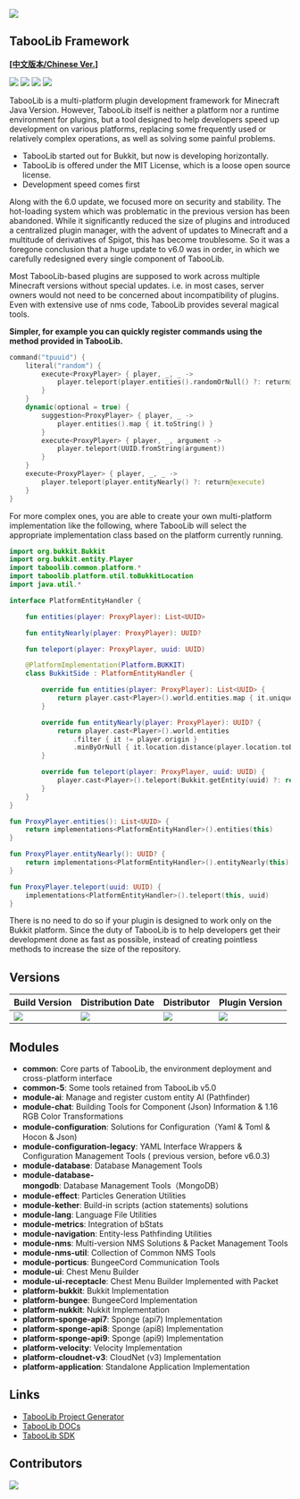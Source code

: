 ![](https://wiki.ptms.ink/images/6/69/Taboolib-png-blue-v2.png)

## TabooLib Framework 

[**[中文版本/Chinese Ver.]**](https://github.com/TabooLib/TabooLib/blob/master/README-CN.md)

[![](https://app.codacy.com/project/badge/Grade/3e9c747cd4aa484ab7cd74b7666c4c43)](https://www.codacy.com/gh/TabooLib/TabooLib/dashboard?utm_source=github.com&amp;utm_medium=referral&amp;utm_content=TabooLib/TabooLib&amp;utm_campaign=Badge_Grade)
[![](https://www.codefactor.io/repository/github/taboolib/taboolib/badge)](https://www.codefactor.io/repository/github/taboolib/taboolib)
![](https://img.shields.io/github/contributors/taboolib/taboolib)
![](https://img.shields.io/github/languages/code-size/taboolib/taboolib)

TabooLib is a multi-platform plugin development framework for Minecraft Java Version. However, TabooLib itself is neither a platform nor a runtime environment for plugins, but a tool designed to help developers speed up development on various platforms, replacing some frequently used or relatively complex operations, as well as solving some painful problems.

+ TabooLib started out for Bukkit, but now is developing horizontally.
+ TabooLib is offered under the MIT License, which is a loose open source license.
+ Development speed comes first

Along with the 6.0 update, we focused more on security and stability. The hot-loading system which was problematic in the previous version has been abandoned. While it significantly reduced the size of plugins and introduced a centralized plugin manager, with the advent of updates to Minecraft and a multitude of derivatives of Spigot, this has become troublesome. So it was a foregone conclusion that a huge update to v6.0 was in order, in which we carefully redesigned every single component of TabooLib.

Most TabooLib-based plugins are supposed to work across multiple Minecraft versions without special updates. i.e. in most cases, server owners would not need to be concerned about incompatibility of plugins. Even with extensive use of nms code, TabooLib provides several magical tools.

**Simpler, for example you can quickly register commands using the method provided in TabooLib.**

```kotlin
command("tpuuid") {
    literal("random") {
        execute<ProxyPlayer> { player, _, _ ->
            player.teleport(player.entities().randomOrNull() ?: return@execute)
        }
    }
    dynamic(optional = true) {
        suggestion<ProxyPlayer> { player, _ ->
            player.entities().map { it.toString() }
        }
        execute<ProxyPlayer> { player, _, argument ->
            player.teleport(UUID.fromString(argument))
        }
    }
    execute<ProxyPlayer> { player, _, _ ->
        player.teleport(player.entityNearly() ?: return@execute)
    }
}
```

For more complex ones, you are able to create your own multi-platform implementation like the following, where TabooLib will select the appropriate implementation class based on the platform currently running.

```kotlin
import org.bukkit.Bukkit
import org.bukkit.entity.Player
import taboolib.common.platform.*
import taboolib.platform.util.toBukkitLocation
import java.util.*

interface PlatformEntityHandler {

    fun entities(player: ProxyPlayer): List<UUID>

    fun entityNearly(player: ProxyPlayer): UUID?

    fun teleport(player: ProxyPlayer, uuid: UUID)

    @PlatformImplementation(Platform.BUKKIT)
    class BukkitSide : PlatformEntityHandler {

        override fun entities(player: ProxyPlayer): List<UUID> {
            return player.cast<Player>().world.entities.map { it.uniqueId }
        }

        override fun entityNearly(player: ProxyPlayer): UUID? {
            return player.cast<Player>().world.entities
                .filter { it != player.origin }
                .minByOrNull { it.location.distance(player.location.toBukkitLocation()) }?.uniqueId
        }

        override fun teleport(player: ProxyPlayer, uuid: UUID) {
            player.cast<Player>().teleport(Bukkit.getEntity(uuid) ?: return)
        }
    }
}

fun ProxyPlayer.entities(): List<UUID> {
    return implementations<PlatformEntityHandler>().entities(this)
}

fun ProxyPlayer.entityNearly(): UUID? {
    return implementations<PlatformEntityHandler>().entityNearly(this)
}

fun ProxyPlayer.teleport(uuid: UUID) {
    implementations<PlatformEntityHandler>().teleport(this, uuid)
}
```

There is no need to do so if your plugin is designed to work only on the Bukkit platform. Since the duty of TabooLib is to help developers get their development done as fast as possible, instead of creating pointless methods to increase the size of the repository.

## Versions

| Build Version | Distribution Date | Distributor | Plugin Version |
| --- | --- | --- | --- |
| ![](https://img.shields.io/badge/dynamic/json?label=Version&query=%24.tag_name&url=https%3A%2F%2Fapi.github.com%2Frepos%2FTabooLib%2FTabooLib%2Freleases%2Flatest) | ![](https://img.shields.io/badge/dynamic/json?label=Date&query=%24.created_at&url=https%3A%2F%2Fapi.github.com%2Frepos%2FTabooLib%2FTabooLib%2Freleases%2Flatest) | ![](https://img.shields.io/badge/dynamic/json?label=Author&query=%24.author.login&url=https%3A%2F%2Fapi.github.com%2Frepos%2FTabooLib%2FTabooLib%2Freleases%2Flatest) | ![](https://img.shields.io/badge/dynamic/json?label=Plugin&query=%24.tag_name&url=https%3A%2F%2Fapi.github.com%2Frepos%2FTabooLib%2Ftaboolib-gradle-plugin%2Freleases%2Flatest) |

## Modules

+ __common__: Core parts of TabooLib, the environment deployment and cross-platform interface
+ __common-5__: Some tools retained from TabooLib v5.0
+ __module-ai__: Manage and register custom entity AI (Pathfinder)
+ __module-chat__: Building Tools for Component (Json) Information & 1.16 RGB Color Transformations
+ __module-configuration__: Solutions for Configuration（Yaml & Toml & Hocon & Json)
+ __module-configuration-legacy__: YAML Interface Wrappers & Configuration Management Tools ( previous version, before v6.0.3)
+ __module-database__: Database Management Tools
+ __module-database-mongodb__: Database Management Tools（MongoDB）
+ __module-effect__: Particles Generation Utilities
+ __module-kether__: Build-in scripts (action statements) solutions
+ __module-lang__: Language File Utilities
+ __module-metrics__: Integration of bStats
+ __module-navigation__: Entity-less Pathfinding Utilities
+ __module-nms__: Multi-version NMS Solutions & Packet Management Tools
+ __module-nms-util__: Collection of Common NMS Tools
+ __module-porticus__: BungeeCord Communication Tools
+ __module-ui__: Chest Menu Builder
+ __module-ui-receptacle__: Chest Menu Builder Implemented with Packet
+ __platform-bukkit__: Bukkit Implementation
+ __platform-bungee__: BungeeCord Implementation
+ __platform-nukkit__: Nukkit Implementation
+ __platform-sponge-api7__: Sponge (api7) Implementation
+ __platform-sponge-api8__: Sponge (api8) Implementation
+ __platform-sponge-api9__: Sponge (api9) Implementation
+ __platform-velocity__: Velocity Implementation
+ __platform-cloudnet-v3__: CloudNet (v3) Implementation
+ __platform-application__: Standalone Application Implementation

## Links

+ [TabooLib Project Generator](https://get.tabooproject.org)
+ [TabooLib DOCs](https://docs.tabooproject.org)
+ [TabooLib SDK](https://github.com/taboolib/taboolib-sdk)

## Contributors

![](https://contrib.rocks/image?repo=taboolib/taboolib)
